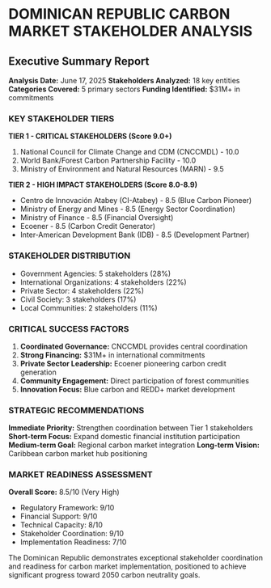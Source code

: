 
# DOMINICAN REPUBLIC CARBON MARKET STAKEHOLDER ANALYSIS
## Executive Summary Report

**Analysis Date:** June 17, 2025
**Stakeholders Analyzed:** 18 key entities
**Categories Covered:** 5 primary sectors
**Funding Identified:** $31M+ in commitments

### KEY STAKEHOLDER TIERS

**TIER 1 - CRITICAL STAKEHOLDERS (Score 9.0+)**
1. National Council for Climate Change and CDM (CNCCMDL) - 10.0
2. World Bank/Forest Carbon Partnership Facility - 10.0
3. Ministry of Environment and Natural Resources (MARN) - 9.5

**TIER 2 - HIGH IMPACT STAKEHOLDERS (Score 8.0-8.9)**
- Centro de Innovación Atabey (CI-Atabey) - 8.5 (Blue Carbon Pioneer)
- Ministry of Energy and Mines - 8.5 (Energy Sector Coordination)
- Ministry of Finance - 8.5 (Financial Oversight)
- Ecoener - 8.5 (Carbon Credit Generator)
- Inter-American Development Bank (IDB) - 8.5 (Development Partner)

### STAKEHOLDER DISTRIBUTION
- Government Agencies: 5 stakeholders (28%)
- International Organizations: 4 stakeholders (22%)
- Private Sector: 4 stakeholders (22%)
- Civil Society: 3 stakeholders (17%)
- Local Communities: 2 stakeholders (11%)

### CRITICAL SUCCESS FACTORS
1. **Coordinated Governance:** CNCCMDL provides central coordination
2. **Strong Financing:** $31M+ in international commitments
3. **Private Sector Leadership:** Ecoener pioneering carbon credit generation
4. **Community Engagement:** Direct participation of forest communities
5. **Innovation Focus:** Blue carbon and REDD+ market development

### STRATEGIC RECOMMENDATIONS
**Immediate Priority:** Strengthen coordination between Tier 1 stakeholders
**Short-term Focus:** Expand domestic financial institution participation
**Medium-term Goal:** Regional carbon market integration
**Long-term Vision:** Caribbean carbon market hub positioning

### MARKET READINESS ASSESSMENT
**Overall Score:** 8.5/10 (Very High)
- Regulatory Framework: 9/10
- Financial Support: 9/10
- Technical Capacity: 8/10
- Stakeholder Coordination: 9/10
- Implementation Readiness: 7/10

The Dominican Republic demonstrates exceptional stakeholder coordination and readiness for carbon market implementation, positioned to achieve significant progress toward 2050 carbon neutrality goals.
